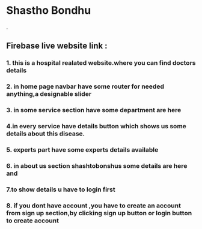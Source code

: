 # Shastho Bondhu

.

## Firebase live website link :


### 1. this is a hospital realated website.where you can find doctors details

### 2. in home page navbar have some router for needed anything,a designable slider 

### 3. in some service section have some department are here 

### 4.in every service have details button which shows us some details about this disease.

### 5. experts part have some experts details available

### 6. in about us section shashtobonshus some details are here and

### 7.to show details u have to login first

### 8. if you dont have account ,you have to create an account from sign up section,by clicking sign up button or login button to create account
